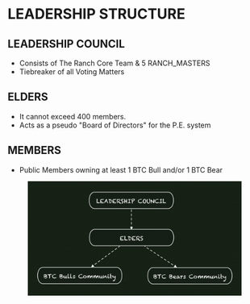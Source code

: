 # LEADERSHIP STRUCTURE

## LEADERSHIP COUNCIL&#x20;

* Consists of The Ranch Core Team & 5 RANCH\_MASTERS
* Tiebreaker of all Voting Matters&#x20;

## ELDERS

* It cannot exceed 400 members.
* Acts as a pseudo "Board of Directors" for the P.E. system

## MEMBERS

* Public Members owning at least 1 BTC Bull and/or 1 BTC Bear



<figure><img src="../../../../.gitbook/assets/image (2) (8).png" alt=""><figcaption></figcaption></figure>





